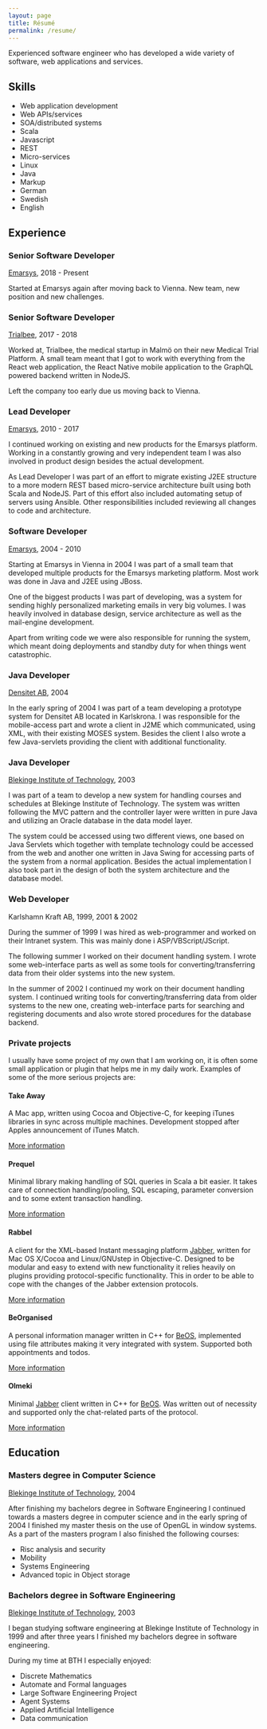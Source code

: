 ```yaml
---
layout: page
title: Résumé
permalink: /resume/
---
```


Experienced software engineer who has developed a wide variety of software, web applications and services.

## Skills

* Web application development
* Web APIs/services
* SOA/distributed systems
* Scala
* Javascript
* REST
* Micro-services
* Linux
* Java
* Markup
* German
* Swedish
* English

## Experience

### Senior Software Developer

[Emarsys](http://www.emarsys.com), 2018 - Present

Started at Emarsys again after moving back to Vienna. New team, new position and new challenges. 

### Senior Software Developer

[Trialbee](http://trialbee.com), 2017 - 2018

Worked at, Trialbee, the medical startup in Malmö on their new Medical Trial Platform. A small team meant that I got to work with everything from the React web application, the React Native mobile application to the GraphQL powered backend written in NodeJS. 

Left the company too early due us moving back to Vienna. 

### Lead Developer

[Emarsys](http://www.emarsys.com), 2010 - 2017

I continued working on existing and new products for the Emarsys platform. Working in a constantly growing and very independent team I was also involved in product design besides the actual development.

As Lead Developer I was part of an effort to migrate existing J2EE structure to a more modern REST based micro-service architecture built using both Scala and NodeJS. Part of this effort also included automating setup of servers using Ansible. Other responsibilities included reviewing all changes to code and architecture.

### Software Developer

[Emarsys](http://www.emarsys.com), 2004 - 2010

Starting at Emarsys in Vienna in 2004 I was part of a small team that developed multiple products for the Emarsys marketing platform. Most work was done in Java and J2EE using JBoss.

One of the biggest products I was part of developing, was a system for sending highly personalized marketing emails in very big volumes. I was heavily involved in database design, service architecture as well as the mail-engine development.

Apart from writing code we were also responsible for running the system, which meant doing deployments and standby duty for when things went catastrophic.

### Java Developer

[Densitet AB](http://www.densitet.com), 2004

In the early spring of 2004 I was part of a team developing a prototype system for Densitet AB located in Karlskrona. I was responsible for the mobile-access part and wrote a client in J2ME which communicated, using XML, with their existing MOSES system. Besides the client I also wrote a few Java-servlets providing the client with additional functionality.

### Java Developer

[Blekinge Institute of Technology](http://www.bth.se), 2003

I was part of a team to develop a new system for handling courses and schedules at Blekinge Institute of Technology. The system was written following the MVC pattern and the controller layer were written in pure Java and utilizing an Oracle database in the data model layer.

The system could be accessed using two different views, one based on Java Servlets which together with template technology could be accessed from the web and another one written in Java Swing for accessing parts of the system from a normal application. Besides the actual implementation I also took part in the design of both the system architecture and the database model.

### Web Developer

Karlshamn Kraft AB, 1999, 2001 & 2002

During the summer of 1999 I was hired as web-programmer and worked on their Intranet system. This was mainly done i ASP/VBScript/JScript.

The following summer I worked on their document handling system. I wrote some web-interface parts as well as some tools for converting/transferring data from their older systems into the new system.

In the summer of 2002 I continued my work on their document handling system. I continued writing tools for converting/transferring data from older systems to the new one, creating web-interface parts for searching and registering documents and also wrote stored procedures for the database backend.

### Private projects

I usually have some project of my own that I am working on, it is often some small application or plugin that helps me in my daily work. Examples of some of the more serious projects are:

#### Take Away

A Mac app, written using Cocoa and Objective-C, for keeping iTunes libraries in sync across multiple machines. Development stopped after Apples announcement of iTunes Match.

[More information](/software#takeaway)

#### Prequel

Minimal library making handling of SQL queries in Scala a bit easier. It takes care of connection handling/pooling, SQL escaping, parameter conversion and to some extent transaction handling.

[More information](http://github.com/jpersson/prequel)

#### Rabbel

A client for the XML-based Instant messaging platform [Jabber](http://www.jabber.org), written for Mac OS X/Cocoa and Linux/GNUstep in Objective-C. Designed to be modular and easy to extend with new functionality it relies heavily on plugins providing protocol-specific functionality. This in order to be able to cope with the changes of the Jabber extension protocols.

[More information](/software#rabbel)

#### BeOrganised

A personal information manager written in C++ for [BeOS](https://en.wikipedia.org/wiki/BeOS), implemented using file attributes making it very integrated with system. Supported both appointments and todos.

[More information](/software#beorganised)

#### Olmeki

Minimal [Jabber](http://www.jabber.org) client written in C++ for [BeOS](https://en.wikipedia.org/wiki/BeOS). Was written out of necessity and supported only the chat-related parts of the protocol.

[More information](/software#olmeki)

## Education

### Masters degree in Computer Science

[Blekinge Institute of Technology](http://www.bth.se), 2004

After finishing my bachelors degree in Software Engineering I continued towards a masters degree in computer science and in the early spring of 2004 I finished my master thesis on the use of OpenGL in window systems. As a part of the masters program I also finished the following courses:

* Risc analysis and security
* Mobility
* Systems Engineering
* Advanced topic in Object storage

### Bachelors degree in Software Engineering

[Blekinge Institute of Technology](http://www.bth.se), 2003

I began studying software engineering at Blekinge Institute of Technology in 1999 and after three years I finished my bachelors degree in software engineering.

During my time at BTH I especially enjoyed:

* Discrete Mathematics
* Automate and Formal languages
* Large Software Engineering Project
* Agent Systems
* Applied Artificial Intelligence
* Data communication
